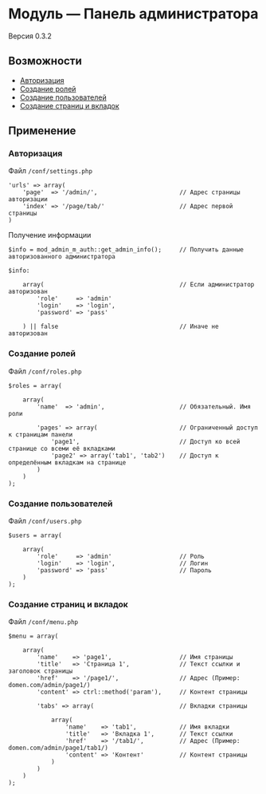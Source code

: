 # Модуль &mdash; Панель администратора

Версия 0.3.2

## Возможности
- [Авторизация](#auth)
- [Создание ролей](#roles)
- [Создание пользователей](#users)
- [Создание страниц и вкладок](#pages)


## Применение

### <a id="auth"></a>Авторизация

Файл `/conf/settings.php`

	'urls' => array(
		'page'  => '/admin/',						// Адрес страницы авторизации
		'index' => '/page/tab/'						// Адрес первой страницы
	)

Получение информации

	$info = mod_admin_m_auth::get_admin_info();		// Получить данные авторизованного администратора

	$info:
		
		array(										// Если администратор авторизован
			'role'     => 'admin'
			'login'    => 'login',
			'password' => 'pass'
		
		) || false									// Иначе не авторизован

### <a id="roles"></a>Создание ролей

Файл `/conf/roles.php`

	$roles = array(
		
		array(
			'name'  => 'admin',						// Обязательный. Имя роли
			
			'pages' => array(						// Ограниченный доступ к страницам панели
				'page1',							// Доступ ко всей странице со всеми её вкладками
				'page2' => array('tab1', 'tab2')	// Доступ к определённым вкладкам на странице
			)
		)
	);


### <a id="users"></a>Создание пользователей

Файл `/conf/users.php`

	$users = array(
		
		array(
			'role'     => 'admin'					// Роль
			'login'    => 'login',					// Логин
			'password' => 'pass'					// Пароль
		)
	);


### <a id="pages"></a>Создание страниц и вкладок

Файл `/conf/menu.php`

	$menu = array(

		array(
			'name'    => 'page1',					// Имя страницы
			'title'   => 'Страница 1',				// Текст ссылки и заголовок страницы
			'href'    => '/page1/',					// Адрес (Пример: domen.com/admin/page1/)
			'content' => ctrl::method('param'),		// Контент страницы
			
			'tabs' => array(						// Вкладки страницы
				
				array(
					'name'    => 'tab1',			// Имя вкладки
					'title'   => 'Вкладка 1',		// Текст ссылки
					'href'    => '/tab1/',			// Адрес (Пример: domen.com/admin/page1/tab1/)
					'content' => 'Контент'			// Контент страницы
				)
			)
		)
	);